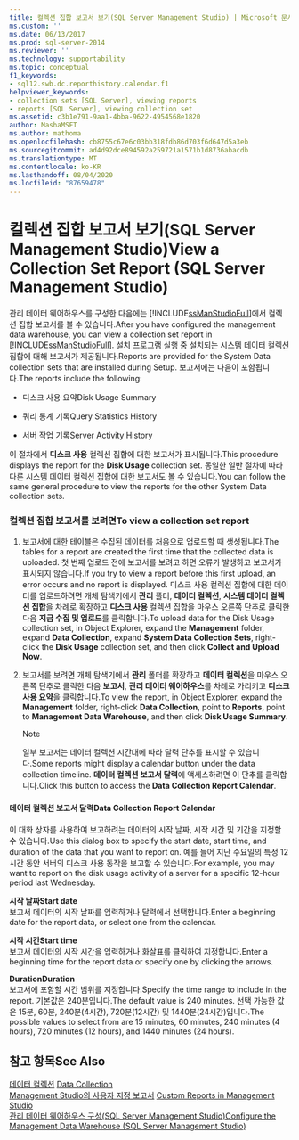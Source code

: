 ```yaml
---
title: 컬렉션 집합 보고서 보기(SQL Server Management Studio) | Microsoft 문서
ms.custom: ''
ms.date: 06/13/2017
ms.prod: sql-server-2014
ms.reviewer: ''
ms.technology: supportability
ms.topic: conceptual
f1_keywords:
- sql12.swb.dc.reporthistory.calendar.f1
helpviewer_keywords:
- collection sets [SQL Server], viewing reports
- reports [SQL Server], viewing collection set
ms.assetid: c3b1e791-9aa1-4bba-9622-4954568e1820
author: MashaMSFT
ms.author: mathoma
ms.openlocfilehash: cb8755c67e6c03bb318fdb86d703f6d647d5a3eb
ms.sourcegitcommit: ad4d92dce894592a259721a1571b1d8736abacdb
ms.translationtype: MT
ms.contentlocale: ko-KR
ms.lasthandoff: 08/04/2020
ms.locfileid: "87659478"
---
```

# <a name="view-a-collection-set-report-sql-server-management-studio"></a><span data-ttu-id="6a34b-102">컬렉션 집합 보고서 보기(SQL Server Management Studio)</span><span class="sxs-lookup"><span data-stu-id="6a34b-102">View a Collection Set Report (SQL Server Management Studio)</span></span>
  <span data-ttu-id="6a34b-103">관리 데이터 웨어하우스를 구성한 다음에는 [!INCLUDE[ssManStudioFull](../../includes/ssmanstudiofull-md.md)]에서 컬렉션 집합 보고서를 볼 수 있습니다.</span><span class="sxs-lookup"><span data-stu-id="6a34b-103">After you have configured the management data warehouse, you can view a collection set report in [!INCLUDE[ssManStudioFull](../../includes/ssmanstudiofull-md.md)].</span></span> <span data-ttu-id="6a34b-104">설치 프로그램 실행 중 설치되는 시스템 데이터 컬렉션 집합에 대해 보고서가 제공됩니다.</span><span class="sxs-lookup"><span data-stu-id="6a34b-104">Reports are provided for the System Data collection sets that are installed during Setup.</span></span> <span data-ttu-id="6a34b-105">보고서에는 다음이 포함됩니다.</span><span class="sxs-lookup"><span data-stu-id="6a34b-105">The reports include the following:</span></span>  
  
-   <span data-ttu-id="6a34b-106">디스크 사용 요약</span><span class="sxs-lookup"><span data-stu-id="6a34b-106">Disk Usage Summary</span></span>  
  
-   <span data-ttu-id="6a34b-107">쿼리 통계 기록</span><span class="sxs-lookup"><span data-stu-id="6a34b-107">Query Statistics History</span></span>  
  
-   <span data-ttu-id="6a34b-108">서버 작업 기록</span><span class="sxs-lookup"><span data-stu-id="6a34b-108">Server Activity History</span></span>  
  
 <span data-ttu-id="6a34b-109">이 절차에서 **디스크 사용** 컬렉션 집합에 대한 보고서가 표시됩니다.</span><span class="sxs-lookup"><span data-stu-id="6a34b-109">This procedure displays the report for the **Disk Usage** collection set.</span></span> <span data-ttu-id="6a34b-110">동일한 일반 절차에 따라 다른 시스템 데이터 컬렉션 집합에 대한 보고서도 볼 수 있습니다.</span><span class="sxs-lookup"><span data-stu-id="6a34b-110">You can follow the same general procedure to view the reports for the other System Data collection sets.</span></span>  
  
### <a name="to-view-a-collection-set-report"></a><span data-ttu-id="6a34b-111">컬렉션 집합 보고서를 보려면</span><span class="sxs-lookup"><span data-stu-id="6a34b-111">To view a collection set report</span></span>  
  
1.  <span data-ttu-id="6a34b-112">보고서에 대한 테이블은 수집된 데이터를 처음으로 업로드할 때 생성됩니다.</span><span class="sxs-lookup"><span data-stu-id="6a34b-112">The tables for a report are created the first time that the collected data is uploaded.</span></span> <span data-ttu-id="6a34b-113">첫 번째 업로드 전에 보고서를 보려고 하면 오류가 발생하고 보고서가 표시되지 않습니다.</span><span class="sxs-lookup"><span data-stu-id="6a34b-113">If you try to view a report before this first upload, an error occurs and no report is displayed.</span></span> <span data-ttu-id="6a34b-114">디스크 사용 컬렉션 집합에 대한 데이터를 업로드하려면 개체 탐색기에서 **관리** 폴더, **데이터 컬렉션**, **시스템 데이터 컬렉션 집합**을 차례로 확장하고 **디스크 사용** 컬렉션 집합을 마우스 오른쪽 단추로 클릭한 다음 **지금 수집 및 업로드**를 클릭합니다.</span><span class="sxs-lookup"><span data-stu-id="6a34b-114">To upload data for the Disk Usage collection set, in Object Explorer, expand the **Management** folder, expand **Data Collection**, expand **System Data Collection Sets**, right-click the **Disk Usage** collection set, and then click **Collect and Upload Now**.</span></span>  
  
2.  <span data-ttu-id="6a34b-115">보고서를 보려면 개체 탐색기에서 **관리** 폴더를 확장하고 **데이터 컬렉션**을 마우스 오른쪽 단추로 클릭한 다음 **보고서**, **관리 데이터 웨어하우스**를 차례로 가리키고 **디스크 사용 요약**을 클릭합니다.</span><span class="sxs-lookup"><span data-stu-id="6a34b-115">To view the report, in Object Explorer, expand the **Management** folder, right-click **Data Collection**, point to **Reports**, point to **Management Data Warehouse**, and then click **Disk Usage Summary**.</span></span>  
  
    > [!NOTE]  
    >  <span data-ttu-id="6a34b-116">일부 보고서는 데이터 컬렉션 시간대에 따라 달력 단추를 표시할 수 있습니다.</span><span class="sxs-lookup"><span data-stu-id="6a34b-116">Some reports might display a calendar button under the data collection timeline.</span></span> <span data-ttu-id="6a34b-117">**데이터 컬렉션 보고서 달력**에 액세스하려면 이 단추를 클릭합니다.</span><span class="sxs-lookup"><span data-stu-id="6a34b-117">Click this button to access the **Data Collection Report Calendar**.</span></span>  
  
#### <a name="data-collection-report-calendar"></a><span data-ttu-id="6a34b-118">데이터 컬렉션 보고서 달력</span><span class="sxs-lookup"><span data-stu-id="6a34b-118">Data Collection Report Calendar</span></span>  
 <span data-ttu-id="6a34b-119">이 대화 상자를 사용하여 보고하려는 데이터의 시작 날짜, 시작 시간 및 기간을 지정할 수 있습니다.</span><span class="sxs-lookup"><span data-stu-id="6a34b-119">Use this dialog box to specify the start date, start time, and duration of the data that you want to report on.</span></span> <span data-ttu-id="6a34b-120">예를 들어 지난 수요일의 특정 12시간 동안 서버의 디스크 사용 동작을 보고할 수 있습니다.</span><span class="sxs-lookup"><span data-stu-id="6a34b-120">For example, you may want to report on the disk usage activity of a server for a specific 12-hour period last Wednesday.</span></span>  
  
 <span data-ttu-id="6a34b-121">**시작 날짜**</span><span class="sxs-lookup"><span data-stu-id="6a34b-121">**Start date**</span></span>  
 <span data-ttu-id="6a34b-122">보고서 데이터의 시작 날짜를 입력하거나 달력에서 선택합니다.</span><span class="sxs-lookup"><span data-stu-id="6a34b-122">Enter a beginning date for the report data, or select one from the calendar.</span></span>  
  
 <span data-ttu-id="6a34b-123">**시작 시간**</span><span class="sxs-lookup"><span data-stu-id="6a34b-123">**Start time**</span></span>  
 <span data-ttu-id="6a34b-124">보고서 데이터의 시작 시간을 입력하거나 화살표를 클릭하여 지정합니다.</span><span class="sxs-lookup"><span data-stu-id="6a34b-124">Enter a beginning time for the report data or specify one by clicking the arrows.</span></span>  
  
 <span data-ttu-id="6a34b-125">**Duration**</span><span class="sxs-lookup"><span data-stu-id="6a34b-125">**Duration**</span></span>  
 <span data-ttu-id="6a34b-126">보고서에 포함할 시간 범위를 지정합니다.</span><span class="sxs-lookup"><span data-stu-id="6a34b-126">Specify the time range to include in the report.</span></span> <span data-ttu-id="6a34b-127">기본값은 240분입니다.</span><span class="sxs-lookup"><span data-stu-id="6a34b-127">The default value is 240 minutes.</span></span> <span data-ttu-id="6a34b-128">선택 가능한 값은 15분, 60분, 240분(4시간), 720분(12시간) 및 1440분(24시간)입니다.</span><span class="sxs-lookup"><span data-stu-id="6a34b-128">The possible values to select from are 15 minutes, 60 minutes, 240 minutes (4 hours), 720 minutes (12 hours), and 1440 minutes (24 hours).</span></span>  
  
## <a name="see-also"></a><span data-ttu-id="6a34b-129">참고 항목</span><span class="sxs-lookup"><span data-stu-id="6a34b-129">See Also</span></span>  
 <span data-ttu-id="6a34b-130">[데이터 컬렉션](data-collection.md) </span><span class="sxs-lookup"><span data-stu-id="6a34b-130">[Data Collection](data-collection.md) </span></span>  
 <span data-ttu-id="6a34b-131">[Management Studio의 사용자 지정 보고서](../../ssms/object/custom-reports-in-management-studio.md) </span><span class="sxs-lookup"><span data-stu-id="6a34b-131">[Custom Reports in Management Studio](../../ssms/object/custom-reports-in-management-studio.md) </span></span>  
 [<span data-ttu-id="6a34b-132">관리 데이터 웨어하우스 구성&#40;SQL Server Management Studio&#41;</span><span class="sxs-lookup"><span data-stu-id="6a34b-132">Configure the Management Data Warehouse &#40;SQL Server Management Studio&#41;</span></span>](configure-the-management-data-warehouse-sql-server-management-studio.md)  
  
  
